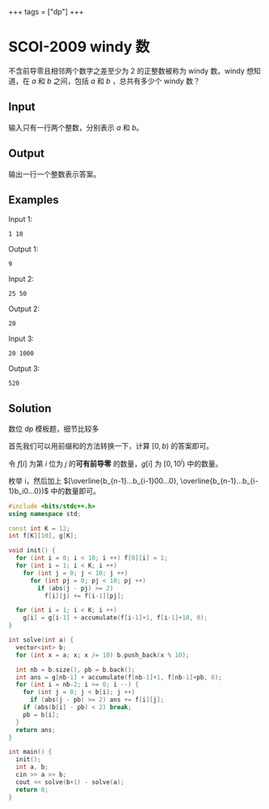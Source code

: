 +++
tags = ["dp"]
+++

# SCOI-2009 windy 数

不含前导零且相邻两个数字之差至少为 $2$ 的正整数被称为 windy 数。windy 想知道，在 $a$ 和 $b$ 之间，包括 $a$ 和 $b$ ，总共有多少个 windy 数？

## Input

输入只有一行两个整数，分别表示 $a$ 和 $b$。

## Output

输出一行一个整数表示答案。

## Examples

Input 1:

```
1 10
```

Output 1:

```
9
```

Input 2:

```
25 50
```

Output 2:

```
20
```

Input 3:

```
20 1000
```

Output 3:

```
520
```

## Solution

数位 dp 模板题，细节比较多

首先我们可以用前缀和的方法转换一下，计算 $[0, b)$ 的答案即可。

令 $f[i]$ 为第 $i$ 位为 $j$ 的**可有前导零** 的数量，$g[i]$ 为 $[0, 10^i)$ 中的数量。

枚举 i，然后加上 $[\overline{b_{n-1}...b_{i-1}00...0}, \overline{b_{n-1}...b_{i-1}b_i0...0})$ 中的数量即可。


```c++
#include <bits/stdc++.h>
using namespace std;

const int K = 12;
int f[K][10], g[K];

void init() {
  for (int i = 0; i < 10; i ++) f[0][i] = 1;
  for (int i = 1; i < K; i ++)
    for (int j = 0; j < 10; j ++)
      for (int pj = 0; pj < 10; pj ++)
        if (abs(j - pj) >= 2)
          f[i][j] += f[i-1][pj];

  for (int i = 1; i < K; i ++)
    g[i] = g[i-1] + accumulate(f[i-1]+1, f[i-1]+10, 0);
}

int solve(int a) {
  vector<int> b;
  for (int x = a; x; x /= 10) b.push_back(x % 10);

  int nb = b.size(), pb = b.back();
  int ans = g[nb-1] + accumulate(f[nb-1]+1, f[nb-1]+pb, 0);
  for (int i = nb-2; i >= 0; i --) {
    for (int j = 0; j < b[i]; j ++)
      if (abs(j - pb) >= 2) ans += f[i][j];
    if (abs(b[i] - pb) < 2) break;
    pb = b[i];
  }
  return ans;
}

int main() {
  init();
  int a, b;
  cin >> a >> b;
  cout << solve(b+1) - solve(a);
  return 0;
}
```
